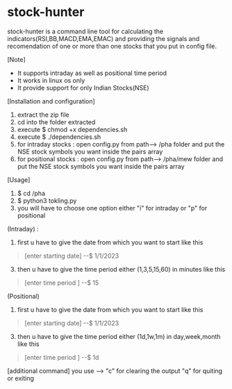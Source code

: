 # stock-hunter
stock-hunter is a command line tool for calculating the indicators(RSI,BB,MACD,EMA,EMAC) and providing the signals and recomendation of one or more than one stocks that you put in config file.

[Note]
* It supports intraday as well as positional time period
* It works in linux os only
* It provide support for only Indian Stocks(NSE)

[Installation and configuration]
1. extract the zip file 
2. cd into the folder extracted
3. execute $ chmod +x dependencies.sh
4. execute $ ./dependencies.sh
5. for intraday stocks : open config.py from path--> <user>/pha folder and put the NSE stock symbols you want inside the pairs array
6. for positional stocks : open config.py from path--> <user>/pha/mew folder and put the NSE stock symbols you want inside the pairs array

[Usage]
1. $ cd <user>/pha
2. $ python3 tokling.py
3. you will have to choose one option either "i" for intraday or "p" for positional

(Intraday) : 
1. first u have to give the date from which you want to start like this
> [enter starting date] --$ 1/1/2023
3. then u have to give the time period either (1,3,5,15,60) in minutes like this
> [enter time period  ] --$  15

(Positional)
1. first u have to give the date from which you want to start like this
> [enter starting date] --$ 1/1/2023
3. then u have to give the time period either (1d,1w,1m) in day,week,month like this
> [enter time period  ] --$  1d

[additional command]
you use --> "c" for clearing the output
            "q" for quiting or exiting 

